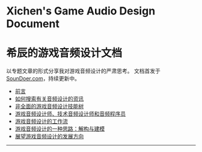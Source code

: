 # Xichen's Game Audio Design Document
# 希辰的游戏音频设计文档

以专题文章的形式分享我对游戏音频设计的严肃思考。
文档首发于 [SounDoer.com](https://soundoer.com/game-audio-design-document/)，持续更新中。

* [前言](Preface.md)
* [如何搜索有关音频设计的资讯](Search-Audio-Design-Information.md)
* [非全面的游戏音频设计技能树](Incomprehensive-Game-Audio-Design-Skillset.md)
* [游戏音频设计师、技术音频设计师和音频程序员](Game-Audio-Designer-Technical-Audio-Designer-and-Audio-Programmer.md)
* [游戏音频设计的工作流](The-Workflow-of-Game-Audio-Design.md)
* [游戏音频设计的一种思路：解构与建模](A-Thought-of-Designing-Sound-in-Game-Deconstruction-and-Modeling.md)
* [展望游戏音频设计的发展方向](What-will-The-Next-Gen-of-Game-Audio-Design-be-like.md)

---